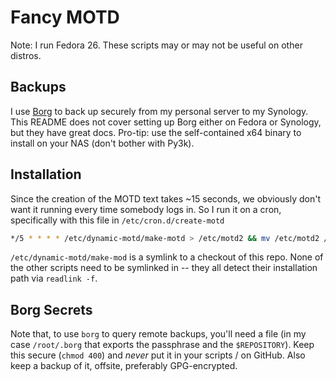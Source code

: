 # Fancy MOTD

Note: I run Fedora 26. These scripts may or may not be useful on other distros.

## Backups

I use [Borg] to back up securely from my personal server to my Synology. This
README does not cover setting up Borg either on Fedora or Synology, but they
have great docs. Pro-tip: use the self-contained x64 binary to install on your
NAS (don't bother with Py3k).

[Borg]: https://borgbackup.readthedocs.io/en/stable/

## Installation

Since the creation of the MOTD text takes ~15 seconds, we obviously don't want
it running every time somebody logs in. So I run it on a cron, specifically with
this file in `/etc/cron.d/create-motd`

```bash
*/5 * * * * /etc/dynamic-motd/make-motd > /etc/motd2 && mv /etc/motd2 /etc/motd
```

`/etc/dynamic-motd/make-mod` is a symlink to a checkout of this repo. None of
the other scripts need to be symlinked in -- they all detect their installation
path via `readlink -f`.

## Borg Secrets

Note that, to use `borg` to query remote backups, you'll need a file (in my
case `/root/.borg` that exports the passphrase and the `$REPOSITORY`). Keep
this secure (`chmod 400`) and *never* put it in your scripts / on GitHub. Also
keep a backup of it, offsite, preferably GPG-encrypted.
